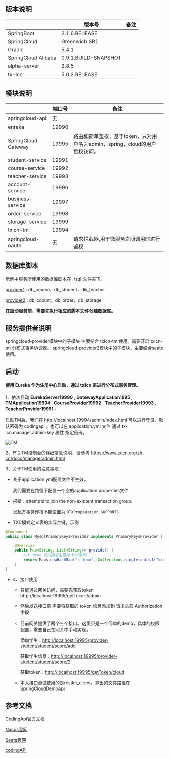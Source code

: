 ## 版本说明


|      |   版本号   |  备注    |
| ---- | ---- | ---- |
|  SpringBoot    | 2.1.6.RELEASE     |      |
|  SpringCloud    | Greenwich.SR1     |      |
|  Gradle    |   5.4.1   |      |
| SpringCloud Alibaba | 0.9.1.BUILD-SNAPSHOT | |
| alpha-server | 2.8.5 | |
| tx-lcn | 5.0.2.RELEASE | |


## 模块说明

|      |   端口号   |  备注    |
| ---- | ---- | ---- |
| springcloud-api | 无 |  |
|  enreka    | 19990     |      |
|  SpringCloud Gateway    | 19995     | 路由和简单鉴权，基于token，只对用户名为admin，spring，cloud的用户授权访问。 |
|  student-service    |   19991   |      |
|  course-service    |   19992   |      |
|  teacher-service    |   19993   |      |
|  account-service    |   19996   |      |
|  business-service    |   19997   |      |
|  order-service    |   19998   |      |
|  storage-service    |   19999   |      |
|  txlcn-tm    |   19994   |      |
| springcloud-oauth | 无 | 请求拦截器,用于微服务之间调用时进行鉴权 |

## 数据库脚本

示例中服务所使用的数据库脚本在  ./sql  文件夹下。

[provider1](https://github.com/jiachao23/spring-cloud-sample/blob/master/sql/provider1.sql) : db_course，db_student，db_teacher

[provider2](https://github.com/jiachao23/spring-cloud-sample/blob/master/sql/provider2.sql) : db_coount，db_order，db_storage

**在启动服务前，需要先执行相应的脚本文件创建数据库。**

## 服务提供者说明

springcloud-provider模块中的子模块 主要结合 txlcn-tm 使用。需要开启 txlcn-tm 分布式事务协调器。
springcloud-provider2模块中的子模块，主要结合seate使用。

## 启动

#### 使用 Eureka 作为注册中心启动，通过 txlcn 来进行分布式事务管理。


1、依次启动 **EurekaServer19990**  , **GatewayApplication1995** , **TMApplication19994** , **CourseProvider19992** , **TeacherProvider19993** , **TeacherProvider19991** 。

启动TM后，我们在  http://localhost:19994/admin/index.html  可以进行登录，默认密码为 codingapi 。也可以在 application.yml 文件 通过 tx-lcn.manager.admin-key 属性 指定密码。

![TM](https://github.com/jiachao23/spring-cloud-sample/blob/master/images/tm.png)

2、有关TM控制台的详细信息说明，请参考  https://www.txlcn.org/zh-cn/docs/manageradmin.html

3、关于TM使用的注意事项：

- 关于application.yml配置文件不生效。

  我们需要在路径下配置一个空的application.properties文件

- 报错：attempts to join the non-existent transaction group.

  发起方事务传播不能设置为 `DTXPropagation.SUPPORTS`

-  TXC模式定义表的实际主键，示例 

  ```java
  @Component
  public class MysqlPrimaryKeysProvider implements PrimaryKeysProvider {
  
      @Override
      public Map<String, List<String>> provide() {
          //t_demo 表的回滚主键为 kid字段
          return Maps.newHashMap("t_demo", Collections.singletonList("kid"));
      }
  }
  
  ```

- 4、接口使用
  
  - 只能通过网关访问，需要先获取token  http://localhost:19995/getToken/admin
    
    
    
  - 然后发送接口前 需要将获取的 token 信息添加到 请求头部 Authorization 字段
  
  - 目前网关提供了两个三个接口。这里只是一个简单的demo，具体的权限配置，需要自己在网关中手动实现。
  
    添加学生：[http://localhost:19995/provider-student/student/score/add](http://localhost:19995/provider-student/student/score/add)
  
    获取学生信息：[http://localhost:19995/provider-student/student/score/2](http://localhost:19995/provider-student/student/score/2)
  
    获取token：[http://localhost:19995/getToken/cloud](http://localhost:19995/getToken/cloud)
  - 本人接口测试使用的是restlet_client。导出的文件路径在  [SpringCloudDemoApi](https://github.com/jiachao23/spring-cloud-sample/blob/master/json/SpringCloudDemo.json)
    
  
  

## 参考文档

[CodingApi官方文档](https://www.txlcn.org/zh-cn/docs/preface.html)

[Nacos官网](https://nacos.io/zh-cn/index.html)

[Seata官网](https://seata.io/zh-cn/)

[codingAPi](https://www.txlcn.org/zh-cn/index.html)